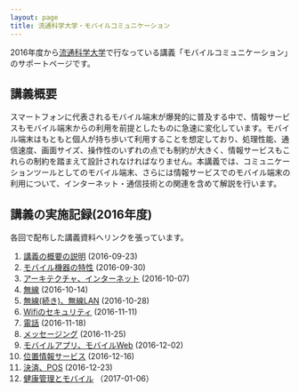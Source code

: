 ```yaml
---
layout: page
title: 流通科学大学・モバイルコミュニケーション
---
```

2016年度から[流通科学大学](http://www.umds.ac.jp/)で行なっている講義「モバイルコミュニケーション」のサポートページです。

## 講義概要

スマートフォンに代表されるモバイル端末が爆発的に普及する中で、情報サービスもモバイル端末からの利用を前提としたものに急速に変化しています。モバイル端末はもともと個人が持ち歩いて利用することを想定しており、処理性能、通信速度、画面サイズ、操作性のいずれの点でも制約が大きく、情報サービスもこれらの制約を踏まえて設計されなければなりません。本講義では、コミュニケーションツールとしてのモバイル端末、さらには情報サービスでのモバイル端末の利用について、インターネット・通信技術との関連を含めて解説を行います。

## 講義の実施記録(2016年度)

各回で配布した講義資料へリンクを張っています。

1. [講義の概要の説明](https://drive.google.com/open?id=1x8KedLN2Qqaw54F-V1naQOu62ydnmlCCCFo3-LOTRZA) (2016-09-23)
1. [モバイル機器の特性](https://drive.google.com/open?id=1mwQdFr_fFbSGoXSnsrgA6wJs30DwbP6fu4zF6ReTrVk) (2016-09-30)
1. [アーキテクチャ、インターネット](https://drive.google.com/open?id=11CZIuIbSx8YoXiY1hSM9SyCN-69Z15eQ4ifpqWoyV90) (2016-10-07)
1. [無線](https://drive.google.com/open?id=14wK4sbZbNHRs5dj8x8tHz47eOoODMlBZ3dErauLRW7g) (2016-10-14)
1. [無線(続き)、無線LAN](https://drive.google.com/open?id=1aywd6URPFnLkzn1WLWMlSPkyCIDFyOa55RzfwBcsWuk) (2016-10-28)
1. [Wifiのセキュリティ](https://drive.google.com/open?id=1e-V3Ms1IvZUBgEw6uyhKeEtUFFix9YOtkT-BT2w5jKk) (2016-11-11)
1. [電話](https://drive.google.com/open?id=1OScYAgVQilFN8MW5VXLz02_nosl92YKlqX6yNJKMzxA) (2016-11-18)
1. [メッセージング](https://drive.google.com/open?id=1bKMsG9-WoYAQTy4biQPjOIB-Jnn3oi1eWTLYfkpluGY) (2016-11-25)
1. [モバイルアプリ、モバイルWeb](https://drive.google.com/open?id=1g1AZkn8RYM73ZQfN32pveRUUjN2_rugFSKhig1pUGJ4) (2016-12-02)
1. [位置情報サービス](https://drive.google.com/open?id=1ZMudJYTTmdDPZj5AVmocjQbBcW5H3b5S7jvwTqcr5-s) (2016-12-16)
1. [決済、POS](https://drive.google.com/open?id=1ynA2n3l8Ogs4SuK-8s6VfUF2sP2FD5X9szp2VheVSH0) (2016-12-23)
1. [健康管理とモバイル](https://docs.google.com/document/d/1timzh_o_JDdqPd_GdibDj67IR4g729gVFtjscnqAYHs/edit?usp=sharing) （2017-01-06）
